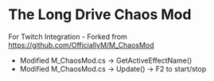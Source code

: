 # The Long Drive Chaos Mod
For Twitch Integration - Forked from https://github.com/OfficiallyM/M_ChaosMod

* Modified M_ChaosMod.cs → GetActiveEffectName()
* Modified M_ChaosMod.cs → Update() → F2 to start/stop
